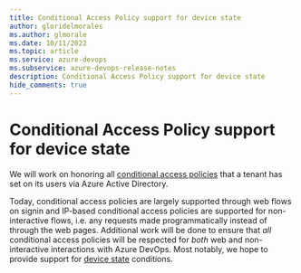 ```yaml
---
title: Conditional Access Policy support for device state
author: gloridelmorales
ms.author: glmorale
ms.date: 10/11/2022
ms.topic: article
ms.service: azure-devops
ms.subservice: azure-devops-release-notes
description: Conditional Access Policy support for device state
hide_comments: true
---
```


# Conditional Access Policy support for device state

We will work on honoring all [conditional access policies](https://learn.microsoft.com/en-us/azure/active-directory/conditional-access/overview) that a tenant has set on its users via Azure Active Directory.

Today, conditional access policies are largely supported through web flows on signin and IP-based conditional access policies are supported for non-interactive flows, i.e. any requests made programmatically instead of through the web pages. Additional work will be done to ensure that _all_ conditional access policies will be respected for _both_ web and non-interactive interactions with Azure DevOps. Most notably,  we hope to provide support for [device state](https://docs.microsoft.com/azure/active-directory/conditional-access/concept-conditional-access-conditions#device-state-preview) conditions.
